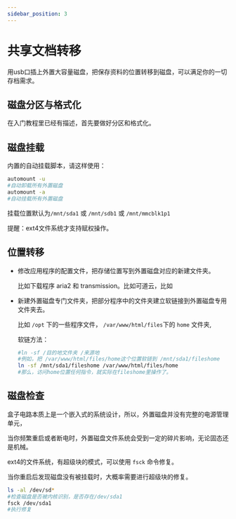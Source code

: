 ```yaml
---
sidebar_position: 3
---
```


# 共享文档转移
用usb口插上外置大容量磁盘，把保存资料的位置转移到磁盘，可以满足你的一切存档需求。

## 磁盘分区与格式化

在入门教程里已经有描述，首先要做好分区和格式化。

## 磁盘挂载

内置的自动挂载脚本，请这样使用：

```bash
automount -u
#自动卸载所有外置磁盘
automount -a
#自动挂载所有外置磁盘
```

挂载位置默认为```/mnt/sda1``` 或 ```/mnt/sdb1``` 或 ```/mnt/mmcblk1p1```

提醒：ext4文件系统才支持赋权操作。

## 位置转移

- 修改应用程序的配置文件，把存储位置写到外置磁盘对应的新建文件夹。

  比如下载程序 aria2 和 transmission。比如可道云，比如

- 新建外置磁盘专门文件夹，把部分程序中的文件夹建立软链接到外置磁盘专用文件夹去。

  比如 ```/opt``` 下的一些程序文件， ```/var/www/html/files```下的 ```home``` 文件夹,

  软链方法：

  ```bash
  #ln -sf /目的地文件夹 /来源地
  #例如，把 /var/www/html/files/home这个位置软链到 /mnt/sda1/fileshome
  ln -sf /mnt/sda1/fileshome /var/www/html/files/home
  #那么，访问home位置任何指令，就实际在fileshome里操作了。
  ```

## 磁盘检查

盒子电路本质上是一个嵌入式的系统设计，所以，外置磁盘并没有完整的电源管理单元，

当你频繁重启或者断电时，外置磁盘文件系统会受到一定的碎片影响，无论固态还是机械。

ext4的文件系统，有超级块的模式，可以使用 ```fsck``` 命令修复。

当你重启后发现磁盘没有被挂载时，大概率需要进行超级块的修复。

```bash
ls -al /dev/sd*
#检查磁盘是否被内核识别，是否存在/dev/sda1
fsck /dev/sda1
#执行修复
```

